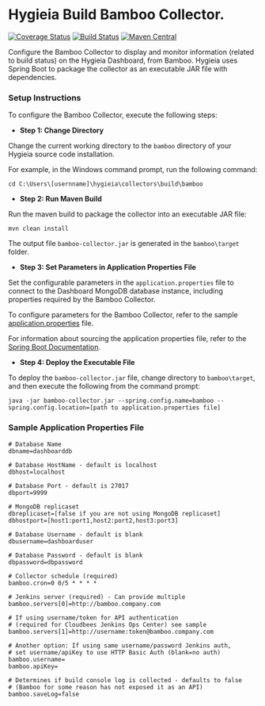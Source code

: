 <!---
    Licensed to the Apache Software Foundation (ASF) under one or more
    contributor license agreements.  See the NOTICE file distributed with
    this work for additional information regarding copyright ownership.
    The ASF licenses this file to You under the Apache License, Version 2.0
    (the "License"); you may not use this file except in compliance with
    the License.  You may obtain a copy of the License at
    
        http://www.apache.org/licenses/LICENSE-2.0
    
    Unless required by applicable law or agreed to in writing, software
    distributed under the License is distributed on an "AS IS" BASIS,
    WITHOUT WARRANTIES OR CONDITIONS OF ANY KIND, either express or implied.
    See the License for the specific language governing permissions and
    limitations under the License.
-->
Hygieia Build Bamboo Collector.
===============================

[![Coverage Status](https://coveralls.io/repos/github/Hygieia/hygieia-build-bamboo-collector/badge.svg?branch=master)](https://coveralls.io/github/Hygieia/hygieia-build-bamboo-collector?branch=master)
[![Build Status](https://travis-ci.org/Hygieia/hygieia-build-bamboo-collector.svg?branch=master)](https://travis-ci.org/Hygieia/hygieia-build-bamboo-collector)
[![Maven Central](https://maven-badges.herokuapp.com/maven-central/com.capitalone.dashboard/bambood-build-collector/badge.svg)](https://maven-badges.herokuapp.com/maven-central/com.capitalone.dashboard/bambood-build-collector/)

Configure the Bamboo Collector to display and monitor information (related to build status) on the Hygieia Dashboard, from Bamboo. Hygieia uses Spring Boot to package the collector as an executable JAR file with dependencies.

### Setup Instructions

To configure the Bamboo Collector, execute the following steps:

*   **Step 1: Change Directory**

Change the current working directory to the `bamboo` directory of your Hygieia source code installation.

For example, in the Windows command prompt, run the following command:

```
cd C:\Users\[usernname]\hygieia\collectors\build\bamboo
```

*   **Step 2: Run Maven Build**

Run the maven build to package the collector into an executable JAR file:

``` 
mvn clean install
```

The output file `bamboo-collector.jar` is generated in the `bamboo\target` folder.

*   **Step 3: Set Parameters in Application Properties File**

Set the configurable parameters in the `application.properties` file to connect to the Dashboard MongoDB database instance, including properties required by the Bamboo Collector.

To configure parameters for the Bamboo Collector, refer to the sample [application.properties](#sample-application-properties-file) file.

For information about sourcing the application properties file, refer to the [Spring Boot Documentation](http://docs.spring.io/spring-boot/docs/current-SNAPSHOT/reference/htmlsingle/#boot-features-external-config-application-property-files).

*   **Step 4: Deploy the Executable File**

To deploy the `bamboo-collector.jar` file, change directory to `bamboo\target`, and then execute the following from the command prompt:

```
java -jar bamboo-collector.jar --spring.config.name=bamboo --spring.config.location=[path to application.properties file]
```

### Sample Application Properties File

```properties
# Database Name
dbname=dashboarddb

# Database HostName - default is localhost
dbhost=localhost

# Database Port - default is 27017
dbport=9999

# MongoDB replicaset
dbreplicaset=[false if you are not using MongoDB replicaset]
dbhostport=[host1:port1,host2:port2,host3:port3]

# Database Username - default is blank
dbusername=dashboarduser

# Database Password - default is blank
dbpassword=dbpassword

# Collector schedule (required)
bamboo.cron=0 0/5 * * * *

# Jenkins server (required) - Can provide multiple
bamboo.servers[0]=http://bamboo.company.com

# If using username/token for API authentication
# (required for Cloudbees Jenkins Ops Center) see sample
bamboo.servers[1]=http://username:token@bamboo.company.com

# Another option: If using same username/password Jenkins auth,
# set username/apiKey to use HTTP Basic Auth (blank=no auth)
bamboo.username=
bamboo.apiKey=

# Determines if build console log is collected - defaults to false
# (Bamboo for some reason has not exposed it as an API)
bamboo.saveLog=false
```

